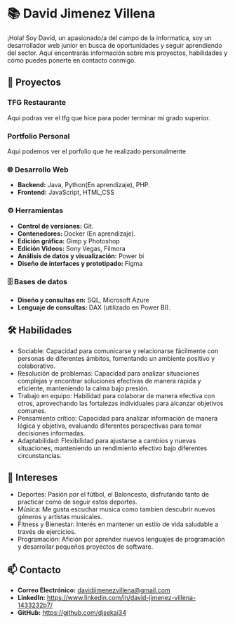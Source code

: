 # 📚 David Jimenez Villena

¡Hola! Soy David, un apasionado/a del campo de la informatica, soy un desarrollador web junior en busca de oportunidades y seguir aprendiendo del sector. Aquí encontrarás información sobre mis proyectos, habilidades y cómo puedes ponerte en contacto conmigo.

## 📂 Proyectos

### TFG Restaurante
Aqui podras ver el tfg que hice para poder terminar mi grado superior.

### Portfolio Personal
Aqui podemos ver el porfolio que he realizado personalmente

### 🌐 Desarrollo Web 
- **Backend:** Java, Python(En aprendizaje), PHP.
- **Frontend:** JavaScript, HTML,CSS

### ⚙️ Herramientas 
- **Control de versiones:** Git. 
- **Contenedores:** Docker (En aprendizaje). 
- **Edición gráfica:** Gimp y Photoshop
- **Edición Videos:** Sony Vegas, Filmora
- **Análisis de datos y visualización:** Power bi
- **Diseño de interfaces y prototipado:** Figma

### 🗄️ Bases de datos 
- **Diseño y consultas en:** SQL, Microsoft Azure
- **Lenguaje de consultas:** DAX (utilizado en Power BI).

## 🛠️ Habilidades

- Sociable: Capacidad para comunicarse y relacionarse fácilmente con personas de diferentes ámbitos, fomentando un ambiente positivo y colaborativo.
- Resolución de problemas: Capacidad para analizar situaciones complejas y encontrar soluciones efectivas de manera rápida y eficiente, manteniendo la calma bajo presión.
- Trabajo en equipo: Habilidad para colaborar de manera efectiva con otros, aprovechando las fortalezas individuales para alcanzar objetivos comunes.
- Pensamiento crítico: Capacidad para analizar información de manera lógica y objetiva, evaluando diferentes perspectivas para tomar decisiones informadas.
- Adaptabilidad: Flexibilidad para ajustarse a cambios y nuevas situaciones, manteniendo un rendimiento efectivo bajo diferentes circunstancias.

## 🌱 Intereses

- Deportes: Pasión por el fútbol, el Baloncesto, disfrutando tanto de practicar como de seguir estos deportes.
- Música: Me gusta escuchar musica como tambien descubrir nuevos géneros y artistas musicales.
- Fitness y Bienestar: Interés en mantener un estilo de vida saludable a través de ejercicios.
- Programación: Afición por aprender nuevos lenguajes de programación y desarrollar pequeños proyectos de software.

## 📫 Contacto

- **Correo Electrónico:** davidjimenezvillena@gmail.com
- **LinkedIn:** https://www.linkedin.com/in/david-jimenez-villena-1433232b7/
- **GitHub:** https://github.com/djsekai34


